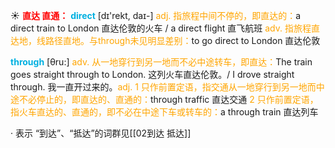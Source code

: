 ☀ <font color="red">**直达 直通：**</font>
<font color="sky blue">**direct**</font> [dɪ'rekt, daɪ-] 
<font color="orange">adj. 指旅程中间不停的，即直达的：</font>a direct train to London 直达伦敦的火车 / a direct flight 直飞航班 <font color="orange">adv. 指旅程直达地，线路径直地。与through未见明显差别：</font>to go direct to London 直达伦敦

<font color="sky blue">**through**</font> [θru:] 
<font color="orange">adv. 从一地穿行到另一地而不必中途转车，即直达：</font>The train goes straight through to London. 这列火车直达伦敦。/ I drove straight through. 我一直开过来的。<font color="orange">adj. 1 只作前置定语，指交通从一地穿行到另一地而中途不必停止的，即直达的、直通的：</font>through traffic 直达交通 <font color="orange">2 只作前置定语，指火车直达的、直通的，即不必在中途下车或转车的：</font>a through train 直达列车

· 表示 “到达”、“抵达”的词群见[[02到达 抵达]]
